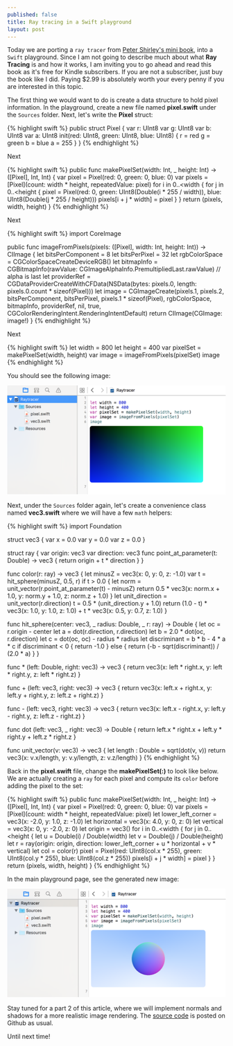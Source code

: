 ```yaml
---
published: false
title: Ray tracing in a Swift playground
layout: post
---
```

Today we are porting a `ray tracer` from [Peter Shirley's mini book](http://www.amazon.com/Ray-Tracing-Weekend-Peter-Shirley-ebook/dp/B01B5AODD8), into a `Swift` playground. Since I am not going to describe much about what __Ray Tracing__ is and how it works, I am inviting you to go ahead and read this book as it's free for Kindle subscribers. If you are not a subscriber, just buy the book like I did. Paying $2.99 is absolutely worth your every penny if you are interested in this topic.

The first thing we would want to do is create a data structure to hold pixel information. In the playground, create a new file named __pixel.swift__ under the `Sources` folder. Next, let's write the __Pixel__ struct:

{% highlight swift %}
public struct Pixel {
    var r: UInt8
    var g: UInt8
    var b: UInt8
    var a: UInt8
    init(red: UInt8, green: UInt8, blue: UInt8) {
        r = red
        g = green
        b = blue
        a = 255
    }
}
{% endhighlight %}

Next

{% highlight swift %}
public func makePixelSet(width: Int, _ height: Int) -> ([Pixel], Int, Int) {
    var pixel = Pixel(red: 0, green: 0, blue: 0)
    var pixels = [Pixel](count: width * height, repeatedValue: pixel)
    for i in 0..<width {
        for j in 0..<height {
            pixel = Pixel(red: 0, green: UInt8(Double(i * 255 / width)), blue: UInt8(Double(j * 255 / height)))
            pixels[i + j * width] = pixel
        }
    }
    return (pixels, width, height)
}
{% endhighlight %}

Next

{% highlight swift %}
import CoreImage

public func imageFromPixels(pixels: ([Pixel], width: Int, height: Int)) -> CIImage {
    let bitsPerComponent = 8
    let bitsPerPixel = 32
    let rgbColorSpace = CGColorSpaceCreateDeviceRGB()
    let bitmapInfo = CGBitmapInfo(rawValue: CGImageAlphaInfo.PremultipliedLast.rawValue) // alpha is last
    let providerRef = CGDataProviderCreateWithCFData(NSData(bytes: pixels.0, length: pixels.0.count * sizeof(Pixel)))
    let image = CGImageCreate(pixels.1, pixels.2, bitsPerComponent, bitsPerPixel, pixels.1 * sizeof(Pixel), rgbColorSpace, bitmapInfo, providerRef, nil, true, CGColorRenderingIntent.RenderingIntentDefault)
    return CIImage(CGImage: image!)
}
{% endhighlight %}

Next

{% highlight swift %}
let width = 800
let height = 400
var pixelSet = makePixelSet(width, height)
var image = imageFromPixels(pixelSet)
image
{% endhighlight %}

You should see the following image:

![alt text](https://github.com/Swiftor/Raytracing/raw/master/images/raytracing1.png "Raytracing 1")

Next, under the `Sources` folder again, let's create a convenience class named __vec3.swift__ where we will have a few `math` helpers:

{% highlight swift %}
import Foundation

struct vec3 {
    var x = 0.0
    var y = 0.0
    var z = 0.0
}

struct ray {
    var origin: vec3
    var direction: vec3
    func point_at_parameter(t: Double) -> vec3 {
        return origin + t * direction
    }
}

func color(r: ray) -> vec3 {
    let minusZ = vec3(x: 0, y: 0, z: -1.0)
    var t = hit_sphere(minusZ, 0.5, r)
    if t > 0.0 {
        let norm = unit_vector(r.point_at_parameter(t) - minusZ)
        return 0.5 * vec3(x: norm.x + 1.0, y: norm.y + 1.0, z: norm.z + 1.0)
    }
    let unit_direction = unit_vector(r.direction)
    t = 0.5 * (unit_direction.y + 1.0)
    return (1.0 - t) * vec3(x: 1.0, y: 1.0, z: 1.0) + t * vec3(x: 0.5, y: 0.7, z: 1.0)
}

func hit_sphere(center: vec3, _ radius: Double, _ r: ray) -> Double {
    let oc = r.origin - center
    let a = dot(r.direction, r.direction)
    let b = 2.0 * dot(oc, r.direction)
    let c = dot(oc, oc) - radius * radius
    let discriminant = b * b - 4 * a * c
    if discriminant < 0 {
        return -1.0
    } else {
        return (-b - sqrt(discriminant)) / (2.0 * a)
    }
}

func * (left: Double, right: vec3) -> vec3 {
    return vec3(x: left * right.x, y: left * right.y, z: left * right.z)
}

func + (left: vec3, right: vec3) -> vec3 {
    return vec3(x: left.x + right.x, y: left.y + right.y, z: left.z + right.z)
}

func - (left: vec3, right: vec3) -> vec3 {
    return vec3(x: left.x - right.x, y: left.y - right.y, z: left.z - right.z)
}

func dot (left: vec3, _ right: vec3) -> Double {
    return left.x * right.x + left.y * right.y + left.z * right.z
}

func unit_vector(v: vec3) -> vec3 {
    let length : Double = sqrt(dot(v, v))
    return vec3(x: v.x/length, y: v.y/length, z: v.z/length)
}
{% endhighlight %}

Back in the __pixel.swift__ file, change the __makePixelSet(:)__ to look like below. We are actually creating a `ray` for each pixel and compute its `color` before adding the pixel to the set:

{% highlight swift %}
public func makePixelSet(width: Int, _ height: Int) -> ([Pixel], Int, Int) {
    var pixel = Pixel(red: 0, green: 0, blue: 0)
    var pixels = [Pixel](count: width * height, repeatedValue: pixel)
    let lower_left_corner = vec3(x: -2.0, y: 1.0, z: -1.0)
    let horizontal = vec3(x: 4.0, y: 0, z: 0)
    let vertical = vec3(x: 0, y: -2.0, z: 0)
    let origin = vec3()
    for i in 0..<width {
        for j in 0..<height {
            let u = Double(i) / Double(width)
            let v = Double(j) / Double(height)
            let r = ray(origin: origin, direction: lower_left_corner + u * horizontal + v * vertical)
            let col = color(r)
            pixel = Pixel(red: UInt8(col.x * 255), green: UInt8(col.y * 255), blue: UInt8(col.z * 255))
            pixels[i + j * width] = pixel
        }
    }
    return (pixels, width, height)
}
{% endhighlight %}

In the main playground page, see the generated new image:

![alt text](https://github.com/Swiftor/Raytracing/raw/master/images/raytracing2.png "Raytracing 2")

Stay tuned for a part 2 of this article, where we will implement normals and shadows for a more realistic image rendering. The [source code](https://github.com/Swiftor/Raytracing) is posted on Github as usual.

Until next time!